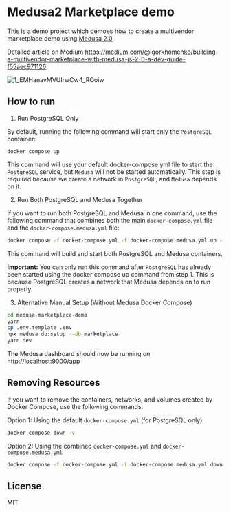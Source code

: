 # Medusa2 Marketplace demo

This is a demo project which demoes how to create a multivendor marketplace demo using [Medusa 2.0](https://medusajs.com/)

Detailed article on Medium https://medium.com/@igorkhomenko/building-a-multivendor-marketplace-with-medusa-js-2-0-a-dev-guide-f55aec971126

![1_EMHanavMVUIrwCw4_ROoiw](https://github.com/user-attachments/assets/c2cee973-7704-4843-8da4-8c5e877cdc8e)


## How to run 

1. Run PostgreSQL Only

By default, running the following command will start only the `PostgreSQL` container:

```
docker compose up
```
This command will use your default docker-compose.yml file to start the `PostgreSQL` service, but `Medusa` will not be started automatically. This step is required because we create a network in `PostgreSQL`, and `Medusa` depends on it.

2. Run Both PostgreSQL and Medusa Together

If you want to run both PostgreSQL and Medusa in one command, use the following command that combines both the main `docker-compose.yml` file and the `docker-compose.medusa.yml` file:

```bash
docker compose -f docker-compose.yml -f docker-compose.medusa.yml up --build
```
This command will build and start both PostgreSQL and Medusa containers.

**Important:** You can only run this command after `PostgreSQL` has already been started using the docker compose up command from step 1. This is because PostgreSQL creates a network that Medusa depends on to run properly.

3. Alternative Manual Setup (Without Medusa Docker Compose)

```bash
cd medusa-marketplace-demo
yarn
cp .env.template .env
npx medusa db:setup --db marketplace
yarn dev
```

The Medusa dashboard should now be running on http://localhost:9000/app

## Removing Resources

If you want to remove the containers, networks, and volumes created by Docker Compose, use the following commands:

Option 1: Using the default `docker-compose.yml` (for PostgreSQL only)

```bash
docker compose down -v
```

Option 2: Using the combined `docker-compose.yml` and `docker-compose.medusa.yml`

```bash
docker compose -f docker-compose.yml -f docker-compose.medusa.yml down -v
```

## License

MIT

